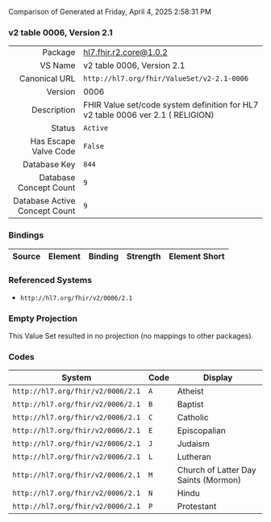 Comparison of 
Generated at Friday, April 4, 2025 2:58:31 PM

### v2 table 0006, Version 2.1

|      |     |
| ---: | --- |
| Package | hl7.fhir.r2.core@1.0.2 |
| VS Name | v2 table 0006, Version 2.1 |
| Canonical URL | `http://hl7.org/fhir/ValueSet/v2-2.1-0006` |
| Version | 0006 |
| Description | FHIR Value set/code system definition for HL7 v2 table 0006 ver 2.1 ( RELIGION) |
| Status | `Active` |
| Has Escape Valve Code | `False` |
| Database Key | `844` |
| Database Concept Count | `9` |
| Database Active Concept Count | `9` |
### Bindings

| Source | Element | Binding | Strength | Element Short |
| ------ | ------- | ------- | -------- | ------------- |

### Referenced Systems

* `http://hl7.org/fhir/v2/0006/2.1`
### Empty Projection

This Value Set resulted in no projection (no mappings to other packages).

### Codes

| System | Code | Display |
| ------ | ---- | ------- |
| `http://hl7.org/fhir/v2/0006/2.1` | `A` | Atheist |
| `http://hl7.org/fhir/v2/0006/2.1` | `B` | Baptist |
| `http://hl7.org/fhir/v2/0006/2.1` | `C` | Catholic |
| `http://hl7.org/fhir/v2/0006/2.1` | `E` | Episcopalian |
| `http://hl7.org/fhir/v2/0006/2.1` | `J` | Judaism |
| `http://hl7.org/fhir/v2/0006/2.1` | `L` | Lutheran |
| `http://hl7.org/fhir/v2/0006/2.1` | `M` | Church of Latter Day Saints (Mormon) |
| `http://hl7.org/fhir/v2/0006/2.1` | `N` | Hindu |
| `http://hl7.org/fhir/v2/0006/2.1` | `P` | Protestant |

